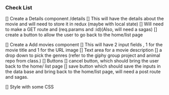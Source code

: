 ### Check List 
[] Create a Details component /details
    [] This will have the details about the movie and will need to store it in redux (maybe with local state)
    [] Will need to make a GET route and (req.params and :id)(Also, will need a sagas)
    [] create a button to allow the user to go back to the home/list page 

[] Create a Add movies component
    [] This will have 2 input fields , 1 for the movie title and 1 for the URL image
    [] Text area for a movie description
    [] a drop down to pick the genres (refer to the giphy group project and animal repo from class.)
    [] Buttons
        [] cancel button, which should bring the user back to the home/ list page
        [] save button which should save the inputs in the data base and bring back to the home/list page, will need a post route and sagas. 

[] Style with some CSS